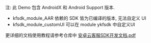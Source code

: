 注: 此 Demo 包含 AndroidX 和 Android Support 版本.
- kfsdk_module_AAR 依赖的 SDK 皆为已编译的版本, 无法自定义 UI
- kfsdk_module_customUI 可以在 module ykfsdk 中自定义UI

更详细的文档使用教程请参考仓库中 [安卓云客服SDK开发文档.pdf](https://github.com/KZLF/android-kf-sdk-demo/blob/main/安卓云客服SDK开发文档.pdf)
